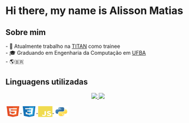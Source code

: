 <h1>Hi there, my name is Alisson Matias</h1>

<h2>Sobre mim</h2>
-  👔 Atualmente trabalho na <a href="https://titanci.com.br/">TITAN</a> como trainee<br>
-  🎓 Graduando em Engenharia da Computação em <a href="https://www.ufba.br">UFBA</a><br>
-  🌎🇧🇷
<h2> </h2>
<h2>Linguagens utilizadas</h2>
<div align="center">
  <a href="https://github.com/Alissonmds00">
  <img height="150em" src="https://github-readme-stats.vercel.app/api?username=Alissonmds00&show_icons=true&theme=radical&include_all_commits=true&count_private=true"/>
  <img height="150em" src="https://github-readme-stats.vercel.app/api/top-langs/?username=Alissonmds00&layout=compact&langs_count=7&theme=radical"/>
</div>
  <div style="display: inline_block"><br>
  <img align="center" alt="Alisson-HTML" height="30" width="40" src="https://raw.githubusercontent.com/devicons/devicon/master/icons/html5/html5-original.svg">
  <img align="center" alt="Alisson-CSS" height="30" width="40" src="https://raw.githubusercontent.com/devicons/devicon/master/icons/css3/css3-original.svg">
  <img align="center" alt="Alisson-js" height="30" width="40" src="https://raw.githubusercontent.com/devicons/devicon/master/icons/javascript/javascript-plain.svg">
  <img align="center" alt="Alisson-Python" height="30" width="40" src="https://raw.githubusercontent.com/devicons/devicon/master/icons/python/python-original.svg">
  </div>
